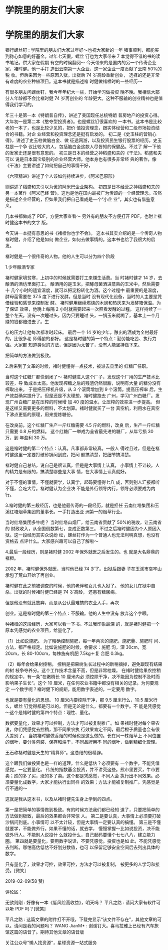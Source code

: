 # 学院里的朋友们大家

# 学院里的朋友们大家

银行螺丝钉 : 学院里的朋友们大家过年好～也祝大家新的一年 猪事顺利，都能买到称心如意的好基金。过年七天假，螺丝 钉也为大家带来 7 本觉得不错的书的读书笔记。供大家在假期 有空的时候翻阅～ 今天带来的是国内的另一个传奇企业家，褚时健。他一手打 造出云南第一大企业，这一家企业一度贡献了云南 50%的税 收。但后来因为一些原因入狱。出狱后 74 岁高龄重新创业， 选择的还是非常有难度的农业种植项目。这本书就是描述褚 时健做褚橙时的一些经历～

有很多朋友问螺丝钉，我今年年纪大一些，开始学习做投资 晚不晚。我相信大部分人年龄都不会比褚时健 74 岁再创业的 年龄更大。这种不服输的创业精神也是值得我们学习的。

年三十是第一本《特朗普自传》，讲述了美国现任总统特朗 普房地产的投资心得。 大年初一是第二本《憨夺型投资者》。也是螺丝钉很喜欢的 一本书。这本书是比较老的一本了，也是比较少见的，把价 值投资理念，跟实体经营和二级市场投资结合的书籍。对企 业经营和投资理念还是挺有启发的。 初二是《史玉柱的营销心得》，讲述了史玉柱做脑白金、做 征途网游，以及投资民生银行股票的经历。史玉柱是一个争 议比较大的人，包括脑白金这款人尽皆知的保健品。不过了 解一下他的发家史还是很有意思的。 初三是日本的经营之神稻盛和夫的《干法》。稻盛和夫可以 说是日本国宝级别的企业经营大师。他本身也有很多非常经 典的著作，像《干法》主要讲述了如何把自己的事情干好，

《六项精进》讲述了个人该如何持续进步，《阿米巴原形》

则讲述了稻盛和夫引以为傲的阿米巴企业架构。 初四是日本经营之神稻盛和夫的另一本著作《阿米巴经 营》。这也是他在国内最被广为传颂的一个经营理念。虽然 是描述企业经营的，但如果我们把自己看成是一个“小企 业”，其实也有借鉴意义。

几本书都做成了 PDF，方便大家查看～ 另外有的朋友不方便打开 PDF，也附上褚时健这本书的文字 版。

今天讲一本挺有意思的书《褚橙你也学不会》。 这本书其实介绍的是一个传奇人物褚时健，介绍了他是如何 做企业，如何去做事情的。这本书也给了我很大的启发。

褚时健是一个很传奇的人物。他的人生可以分为四个阶段

1.少年酿酒专家

褚时健家境贫寒，上初中的时候就需要打工来赚生活费。当 时褚时健才 14 岁，去酿酒的酒坊里面打工。 酿酒用的是玉米，把酵母菌洒进蒸熟的玉米中，然后需要十 几个小时的适宜温度，就可以把淀粉转化为酒。这个过程中 最重要的是温度，酵母菌需要在 37.5 度下进行发酵。但是当时 没有现代化设备，当时的人主要是凭借经验和感觉来控制发 酵。 褚时健用继续燃烧的木炭和热灰来为发酵箱保温。为了保证 效果，他晚上每隔 2 小时就需要起来一次照看发酵的过程。 这样持续了一整个冬天。没有一次睡过头，因为只要睡过 头，一锅玉米就糊了，基本上一个月赚的钱都赔进去了。生

存的压力让他每次都准时起床。 最后一个 14 岁的少年，酿出的酒成为全村最好的，比很多老 师傅酿的都好。 这是褚时健的第一个特点：勤劳能吃苦、执行力强。大家都 知道类似的方法，但是因为太苦了，没有人能坚持做下来。

把简单的方法做到极致。

2.后来到了文革的时候，褚时健懂得一点技术，被派去县里的 红糖厂任职。

当时这个红糖厂都快倒闭了～ 褚时健进入这个厂子，发现这个厂用的生产技术比较差，导 致成本太高。他发现榨糖之后的残渣仍然很甜，说明有大量 的糖分没有榨取出来。 于是把压榨机升级，从 3 个滚筒增加到 9 个滚筒。提高压榨率 后，生产效益确实提升了。但是还是不太理想，褚时健跑去 广州，学习广州白糖厂。发现广州白糖厂是在压榨的时候增 加 40 度的温水，让压榨的效率进一步提高。 但是这样又需要更多的燃料，不太划算。褚时健就买了一台 真空机，利用水在真空下沸点更低的原理，用来提炼糖份。

在改良前，这个红糖厂生产一斤红糖需要 4.5 斤的燃料，改良 后，生产一斤红糖只需要 0.8 斤的燃料。 这个红糖厂一举成为全省最先进的糖厂，从年亏损 30 万，到 年盈利 30 万。

这是褚时健的第二个特点：认真。凡事都非常较真。一般人 得过且过，但是在褚时健这里一定要打破砂锅问到底，把问 题搞清楚，把细节搞清楚。

褚时健自己总结，说自己是很认真，但是是大事情上认真， 小事情上不计较。人的精力是有限的，搞清楚哪些是大事 情，在大事情上认真就好。

对于不懂的事情，不懂就要学，认真学，起码要懂得七八 成，否则别人汇报都听不懂，会吃大亏。褚时健认为企业决 不能是外行领导内行，领导必须要成为内行。

3.褚时健的第三段经历，也是他最传奇的一段经历，就是担任 云南红塔集团和玉溪红塔烟草集团的董事长。一手打造出亚 洲第一的烟草行业。

当时红塔集团多牛呢？ 当时红塔山烟厂，给云南省贡献了 50%的税收，让云南省的 财政收入，从全国倒数第七，变成正数第三。 不过之后褚时健因为个人原因入狱。这一段经历其实众说纷 纭，螺丝钉作为一个普通人也无法判明真想，也没有资格去 点评什么。大家感兴趣可以自己了解啦～

4.最后一段经历，则是褚时健 2002 年保外就医之后发生的。也 就是大名鼎鼎的褚橙。

2002 年，褚时健保外就医，当时他已经 74 岁了。出狱后跟妻 子在玉溪市哀牢山承包了荒山开始了再创业。

褚时健在此之前被调查的时候，他的老伴和女儿也入狱了。 他的女儿在狱中自杀。出狱的时候褚时健已经是 74 岁高龄， 还患有糖尿病。

但是他没有就此放弃，而是从公认最难搞的农业入手，再次

创业。这是褚时健的第三个特点：不服输。他的人生中没有 放弃这个字眼。

种褚橙的这段经历，大家可以看一下书。不过我印象最深 的，就是褚时健把一个原本凭感觉的农业项目，给量化了。

（1）比如说施肥。 为了精确控制施肥，每一年两次的施肥，施肥量、施肥时 间、方法，都严格规定。比如说施肥的时候，会要求：施肥 沟，深 30cm，宽 20cm，长 80-100cm，每株施有机肥 7.5kg＋复 合肥 0.3kg。

（2）每年会给果树控稍。 控稍是把果树生长过程中的新稍摘掉，避免跟现有结果的树 枝争夺养分。这个工作技术含量不高，但是非常枯燥。 在褚时健给果农控稍的规定中，有一条”在嫩梢长 10 厘米内必 须控除干净，决不能因为控制不及时而影响果子生长“。这个 10 厘米，在任何农业书籍中都没有相关的记录。为何要规定 一个数字呢？褚时健下的规矩，能用数字表述的，一定要用 数字。

也就是要有量化的思想。 10 厘米内要控除干净，那 9.5 厘米行么，10.5 厘米行么，螺丝 钉觉得都是可以的。但是无论是什么，都要有一个数字。不 能是凭感觉～这个是褚时健的第四个特点：理性、量化。

数据要量化，效果才可以控制，方法才可以被复制推广。如 果褚时健对每个果农说，你们凭感觉去控稍，那不同果农执 行效果肯定不同，最后橙子质量也会有很大差别了。 当初褚时健做香烟的时候也是这么做的。长在同一株烟草上 不同位置的烟叶，要分类包装、保存和烘干，不同品牌用不 同的烟叶，做到精细化管理。

王石称褚时健是天生的“精算师”。这总结的很精辟。

这个跟我们做投资也是一样的道理。什么是低估？必须要有 一个数字，不能凭借感觉，一定要量化。 传统的指数基金投资，并不讲究这些。熊市里要买，牛市要 卖；跌的多了买，涨的多了卖。这个都是凭感觉，不同人会 执行出不同效果。必须要量化成数字，大家才能执行出同样 的效果；方法才能被复制推广。凭感觉是行不通的～

这就是我从这本书，以及从褚时健先生身上学到的四点。

第一是把简单的事情做到极致。有的时候方法我们都已经知 道了，只要把简单的方法做到极致，最后的效果都会非常惊 人。 第二是要认真，大事情上必须要打破沙锅问到底。小事情可 以不太计较，但是大事情一定要认真的搞懂。 第三是不懂就要学，不能做外行。如果不懂的话，就去学， 慢慢掌握～比如说投资，决不能做外行人。不能别人说投什 么就投什么，自己起码要懂个七七八八，建立能力圈。 第四就是要量化，要用数字说话，不要凭感觉。投资也是如 此，不能凭感觉去判断。哪怕高估低估不好划分数值，也可 以保留足够安全空间后去列出具体的数字。

只有量化了，效果才可控，效果可控，方法才可以被复制， 被更多的人学习和接受。[微笑]

2019-02-09(58 赞)

评论区：

无欲则刚 : 好像有一本《低风险高收益》，明天吗？ 平凡之路 : 请问大家有软件可以听 PDF 吗？[微笑]

平凡之路 : 这篇文章的附件打不开哦，下载完显示“该文件不存在”，其他文章的可以。请问是我的问题吗？ WANG JianM* : 谢谢钉大。喜马拉雅上已经有汽车旅馆这篇的语音了。期待其他文章的语音版

关注公众号"懒人找资源"，星球资源一站式服务